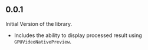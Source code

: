 ## 0.0.1

Initial Version of the library.

- Includes the ability to display processed result using `GPUVideoNativePreview`.
